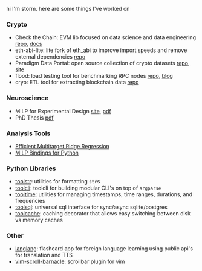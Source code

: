 hi I'm storm. here are some things I've worked on

### Crypto
- Check the Chain: EVM lib focused on data science and data engineering [repo](https://github.com/checkthechain/checkthechain), [docs](https://ctc.readthedocs.org/)
- eth-abi-lite: lite fork of eth_abi to improve import speeds and remove external dependencies [repo](https://github.com/sslivkoff/eth-abi-lite)
- Paradigm Data Portal: open source collection of crypto datasets [repo](https://github.com/paradigmxyz/paradigm-data-portal), [site](https://data.paradigm.xyz/)
- flood: load testing tool for benchmarking RPC nodes [repo](https://github.com/paradigmxyz/flood/), [blog](https://www.paradigm.xyz/2023/06/flood)
- cryo: ETL tool for extracting blockchain data [repo](https://github.com/paradigmxyz/cryo)

### Neuroscience
- MILP for Experimental Design [site](https://www.cell.com/neuron/fulltext/S0896-6273(21)00119-7), [pdf](https://www.cell.com/action/showPdf?pii=S0896-6273%2821%2900119-7)
- PhD Thesis [pdf](https://digitalassets.lib.berkeley.edu/etd/ucb/text/Slivkoff_berkeley_0028E_19640.pdf)

### Analysis Tools
- [Efficient Multitarget Ridge Regression](https://github.com/sslivkoff/regression_code)
- [MILP Bindings for Python](https://github.com/gallantlab/milp_experimental_design)

### Python Libraries
- [toolstr](https://github.com/sslivkoff/toolstr): utilities for formatting `str`s
- [toolcli](https://github.com/sslivkoff/toolcli): toolcli for building modular CLI's on top of `argparse`
- [tooltime](https://github.com/sslivkoff/tooltime): utilities for managing timestamps, time ranges, durations, and frequencies
- [toolsql](https://github.com/sslivkoff/toolsql): universal sql interface for sync/async sqlite/postgres
- [toolcache](https://github.com/sslivkoff/toolcache): caching decorator that allows easy switching between disk vs memory caches

### Other
- [langlang](https://github.com/sslivkoff/langlang): flashcard app for foreign language learning using public api's for translation and TTS 
- [vim-scroll-barnacle](https://github.com/sslivkoff/vim-scroll-barnacle): scrollbar plugin for vim
